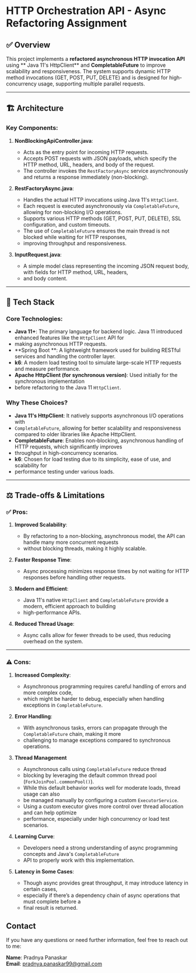 # HTTP Orchestration  API - Async Refactoring Assignment

## ✅ Overview
This project implements a **refactored asynchronous HTTP invocation API** using **
Java 11's HttpClient** and **CompletableFuture** to improve scalability and responsiveness. 
The system supports dynamic HTTP method invocations (GET, POST, PUT, DELETE) and 
is designed for high-concurrency usage, supporting multiple parallel requests.

---

## 🏗️ Architecture

### Key Components:

1. **NonBlockingApiController.java**:
    - Acts as the entry point for incoming HTTP requests.
    - Accepts POST requests with JSON payloads, which specify the HTTP method, URL, headers, and body of the request.
    - The controller invokes the `RestFactoryAsync` service asynchronously and returns a response immediately (non-blocking).

2. **RestFactoryAsync.java**:
    - Handles the actual HTTP invocations using Java 11's `HttpClient`.
    - Each request is executed asynchronously via `CompletableFuture`, allowing for non-blocking I/O operations.
    - Supports various HTTP methods (GET, POST, PUT, DELETE), SSL configuration, and custom timeouts.
    - The use of `CompletableFuture` ensures the main thread is not blocked while waiting for HTTP responses,
    - improving throughput and responsiveness.

3. **InputRequest.java**:
    - A simple model class representing the incoming JSON request body, with fields for HTTP method, URL, headers, 
    - and body content.

---

## 🔧 Tech Stack

### Core Technologies:
- **Java 11+**: The primary language for backend logic. Java 11 introduced enhanced features like the `HttpClient` API for
- making asynchronous HTTP requests.
- **Spring Boot  **: A lightweight framework used for building RESTful services and handling the controller layer.
- **k6**: A modern load testing tool to simulate large-scale HTTP requests and measure performance.
- **Apache HttpClient (for synchronous version)**: Used initially for the synchronous implementation 
- before refactoring to the Java 11 `HttpClient`.

### Why These Choices?
- **Java 11's HttpClient**: It natively supports asynchronous I/O operations with 
- `CompletableFuture`, allowing for better scalability and responsiveness compared to older libraries like Apache HttpClient.
- **CompletableFuture**: Enables non-blocking, asynchronous handling of HTTP requests, which significantly improves
- throughput in high-concurrency scenarios.
- **k6**: Chosen for load testing due to its simplicity, ease of use, and scalability for 
- performance testing under various loads.

---

## ⚖️ Trade-offs & Limitations

### ✅ Pros:
1. **Improved Scalability**:
    - By refactoring to a non-blocking, asynchronous model, the API can handle many more concurrent requests 
    - without blocking threads, making it highly scalable.

2. **Faster Response Time**:
    - Async processing minimizes response times by not waiting for HTTP responses before handling other requests.

3. **Modern and Efficient**:
    - Java 11's native `HttpClient` and `CompletableFuture` provide a modern, efficient approach to building 
    - high-performance APIs.

4. **Reduced Thread Usage**:
    - Async calls allow for fewer threads to be used, thus reducing overhead on the system.

---

### ⚠️ Cons:
1. **Increased Complexity**:
    - Asynchronous programming requires careful handling of errors and more complex code, 
    - which might be harder to debug, especially when handling exceptions in `CompletableFuture`.

2. **Error Handling**:
    - With asynchronous tasks, errors can propagate through the `CompletableFuture` chain, making it more
    - challenging to manage exceptions compared to synchronous operations.

3. **Thread Management**
   - Asynchronous calls using `CompletableFuture` reduce thread 
   - blocking by leveraging the default common thread pool (`ForkJoinPool.commonPool()`).
   - While this default behavior works well for moderate loads, thread usage can also 
   - be managed manually by configuring a custom `ExecutorService`.
   - Using a custom executor gives more control over thread allocation and can help optimize 
   - performance, especially under high concurrency or load test scenarios.


4. **Learning Curve**:
    - Developers need a strong understanding of async programming concepts and Java's `CompletableFuture` 
    - API to properly work with this implementation.

5. **Latency in Some Cases**:
    - Though async provides great throughput, it may introduce latency in certain cases, 
    - especially if there’s a dependency chain of async operations that must complete before a 
    - final result is returned.


##  Contact

If you have any questions or need further information, feel free to reach out to me:

**Name**: Pradnya Panaskar  
**Email**: pradnya.panaskar99@gmail.com
